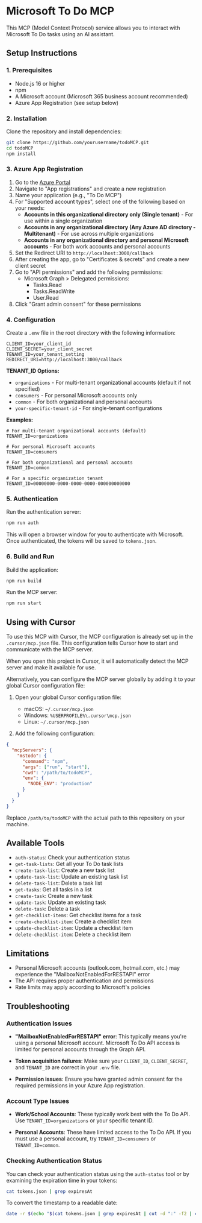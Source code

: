 # Microsoft To Do MCP

This MCP (Model Context Protocol) service allows you to interact with Microsoft To Do tasks using an AI assistant.

## Setup Instructions

### 1. Prerequisites

- Node.js 16 or higher
- npm
- A Microsoft account (Microsoft 365 business account recommended)
- Azure App Registration (see setup below)

### 2. Installation

Clone the repository and install dependencies:

```bash
git clone https://github.com/yourusername/todoMCP.git
cd todoMCP
npm install
```

### 3. Azure App Registration

1. Go to the [Azure Portal](https://portal.azure.com)
2. Navigate to "App registrations" and create a new registration
3. Name your application (e.g., "To Do MCP")
4. For "Supported account types", select one of the following based on your needs:
   - **Accounts in this organizational directory only (Single tenant)** - For use within a single organization
   - **Accounts in any organizational directory (Any Azure AD directory - Multitenant)** - For use across multiple organizations
   - **Accounts in any organizational directory and personal Microsoft accounts** - For both work accounts and personal accounts
5. Set the Redirect URI to `http://localhost:3000/callback`
6. After creating the app, go to "Certificates & secrets" and create a new client secret
7. Go to "API permissions" and add the following permissions:
   - Microsoft Graph > Delegated permissions:
     - Tasks.Read
     - Tasks.ReadWrite
     - User.Read
8. Click "Grant admin consent" for these permissions

### 4. Configuration

Create a `.env` file in the root directory with the following information:

```
CLIENT_ID=your_client_id
CLIENT_SECRET=your_client_secret
TENANT_ID=your_tenant_setting
REDIRECT_URI=http://localhost:3000/callback
```

**TENANT_ID Options:**
- `organizations` - For multi-tenant organizational accounts (default if not specified)
- `consumers` - For personal Microsoft accounts only 
- `common` - For both organizational and personal accounts
- `your-specific-tenant-id` - For single-tenant configurations

**Examples:**
```
# For multi-tenant organizational accounts (default)
TENANT_ID=organizations

# For personal Microsoft accounts
TENANT_ID=consumers

# For both organizational and personal accounts
TENANT_ID=common

# For a specific organization tenant
TENANT_ID=00000000-0000-0000-0000-000000000000
```

### 5. Authentication

Run the authentication server:

```bash
npm run auth
```

This will open a browser window for you to authenticate with Microsoft. Once authenticated, the tokens will be saved to `tokens.json`.

### 6. Build and Run

Build the application:

```bash
npm run build
```

Run the MCP server:

```bash
npm run start
```

## Using with Cursor

To use this MCP with Cursor, the MCP configuration is already set up in the `.cursor/mcp.json` file. This configuration tells Cursor how to start and communicate with the MCP server.

When you open this project in Cursor, it will automatically detect the MCP server and make it available for use.

Alternatively, you can configure the MCP server globally by adding it to your global Cursor configuration file:

1. Open your global Cursor configuration file:
   - macOS: `~/.cursor/mcp.json`
   - Windows: `%USERPROFILE%\.cursor\mcp.json`
   - Linux: `~/.cursor/mcp.json`

2. Add the following configuration:

```json
{
  "mcpServers": {
    "mstodo": {
      "command": "npm",
      "args": ["run", "start"],
      "cwd": "/path/to/todoMCP",
      "env": {
        "NODE_ENV": "production"
      }
    }
  }
}
```

Replace `/path/to/todoMCP` with the actual path to this repository on your machine.

## Available Tools

- `auth-status`: Check your authentication status
- `get-task-lists`: Get all your To Do task lists
- `create-task-list`: Create a new task list
- `update-task-list`: Update an existing task list
- `delete-task-list`: Delete a task list
- `get-tasks`: Get all tasks in a list
- `create-task`: Create a new task
- `update-task`: Update an existing task
- `delete-task`: Delete a task
- `get-checklist-items`: Get checklist items for a task
- `create-checklist-item`: Create a checklist item
- `update-checklist-item`: Update a checklist item
- `delete-checklist-item`: Delete a checklist item

## Limitations

- Personal Microsoft accounts (outlook.com, hotmail.com, etc.) may experience the "MailboxNotEnabledForRESTAPI" error
- The API requires proper authentication and permissions
- Rate limits may apply according to Microsoft's policies

## Troubleshooting

### Authentication Issues

- **"MailboxNotEnabledForRESTAPI" error**: This typically means you're using a personal Microsoft account. Microsoft To Do API access is limited for personal accounts through the Graph API.
  
- **Token acquisition failures**: Make sure your `CLIENT_ID`, `CLIENT_SECRET`, and `TENANT_ID` are correct in your `.env` file.

- **Permission issues**: Ensure you have granted admin consent for the required permissions in your Azure App registration.

### Account Type Issues

- **Work/School Accounts**: These typically work best with the To Do API. Use `TENANT_ID=organizations` or your specific tenant ID.

- **Personal Accounts**: These have limited access to the To Do API. If you must use a personal account, try `TENANT_ID=consumers` or `TENANT_ID=common`.

### Checking Authentication Status

You can check your authentication status using the `auth-status` tool or by examining the expiration time in your tokens:

```bash
cat tokens.json | grep expiresAt
```

To convert the timestamp to a readable date:

```bash
date -r $(echo "$(cat tokens.json | grep expiresAt | cut -d ":" -f2 | cut -d "," -f1) / 1000" | bc)
``` 